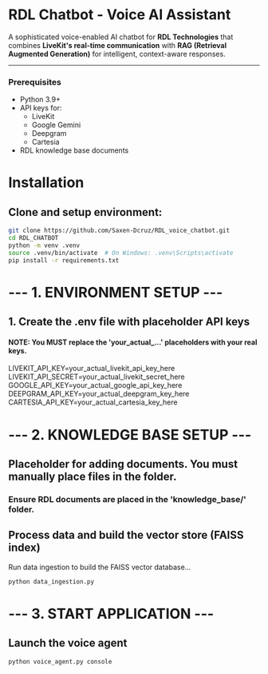 # RDL Chatbot - Voice AI Assistant

A sophisticated voice-enabled AI chatbot for **RDL Technologies** that combines **LiveKit's real-time communication** with **RAG (Retrieval Augmented Generation)** for intelligent, context-aware responses.

---

### Prerequisites
- Python 3.9+
- API keys for:
  - LiveKit
  - Google Gemini
  - Deepgram
  - Cartesia
- RDL knowledge base documents

# Installation
## Clone and setup environment:
```bash
git clone https://github.com/Saxen-Dcruz/RDL_voice_chatbot.git
cd RDL_CHATBOT
python -m venv .venv
source .venv/bin/activate  # On Windows: .venv\Scripts\activate
pip install -r requirements.txt 
```
# --- 1. ENVIRONMENT SETUP ---
## 1. Create the .env file with placeholder API keys
#### NOTE: You MUST replace the 'your_actual_...' placeholders with your real keys.

LIVEKIT_API_KEY=your_actual_livekit_api_key_here
LIVEKIT_API_SECRET=your_actual_livekit_secret_here
GOOGLE_API_KEY=your_actual_google_api_key_here
DEEPGRAM_API_KEY=your_actual_deepgram_key_here
CARTESIA_API_KEY=your_actual_cartesia_key_here

# --- 2. KNOWLEDGE BASE SETUP ---
## Placeholder for adding documents. You must manually place files in the folder.
### Ensure RDL documents are placed in the 'knowledge_base/' folder.

## Process data and build the vector store (FAISS index)
   Run data ingestion to build the FAISS vector database...
   ```bash
   python data_ingestion.py
```
# --- 3. START APPLICATION ---
## Launch the voice agent
``` bash
python voice_agent.py console
```


